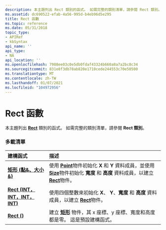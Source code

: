 ```yaml
---
description: 本主題列出 Rect 類別的函式。 如需完整的類別清單，請參閱 Rect 類別。
ms.assetid: dc690522-efab-4a56-995d-b4eb96d5e295
title: Rect 函數
ms.topic: reference
ms.date: 05/31/2018
topic_type:
- APIRef
- kbSyntax
api_name: ''
api_type:
- NA
api_location: ''
ms.openlocfilehash: 7988ee03c0e5db0fdaf43324b660a8a7a2bc8c34
ms.sourcegitcommit: 831e8f3db78ab820e1710cede244553c70e50500
ms.translationtype: MT
ms.contentlocale: zh-TW
ms.lasthandoff: 01/07/2021
ms.locfileid: "104972956"
---
```

# <a name="rectrect-constructors"></a>Rect 函數

本主題列出 [**Rect**](/windows/desktop/api/gdiplustypes/nl-gdiplustypes-rect) 類別的函式。 如需完整的類別清單，請參閱 **Rect 類別**。

### <a name="overload-list"></a>多載清單



| 建構函式                                                                 | 描述                                                                                                                                                                                                                                                                                        |
|:----------------------------------------------------------------------------|:---------------------------------------------------------------------------------------------------------------------------------------------------------------------------------------------------------------------------------------------------------------------------------------------------|
| [**矩形 (點&、大小&)**](/windows/win32/api/gdiplustypes/nf-gdiplustypes-rect-rect(inconstpoint__inconstsize_))       | 使用 [**Point**](/windows/desktop/api/gdiplustypes/nl-gdiplustypes-point)物件初始化 **X** 和 **Y** 資料成員，並使用 [**Size**](/windows/desktop/api/gdiplustypes/nl-gdiplustypes-size)物件初始化 **寬度** 和 **高度** 資料成員，以建立 [**Rect**](/windows/desktop/api/gdiplustypes/nl-gdiplustypes-rect)物件。<br/> |
| [**Rect (INT，INT，INT，INT)**](/windows/win32/api/gdiplustypes/nf-gdiplustypes-rect-rect(inint_inint_inint_inint)) | 使用四個整數來初始化 **X**、 **Y**、**寬度** 和 **高度** 資料成員，以建立 [**Rect**](/windows/desktop/api/gdiplustypes/nl-gdiplustypes-rect)物件。<br/>                                                                                                                               |
| [**Rect ()**](/windows/win32/api/gdiplustypes/nf-gdiplustypes-rect-rect)                                 | 建立 [**矩形**](/windows/desktop/api/gdiplustypes/nl-gdiplustypes-rect) 物件，其 x 座標、y 座標、寬度和高度都是零。 這是預設建構函式。 <br/>                                                                                                                          |



 

 
